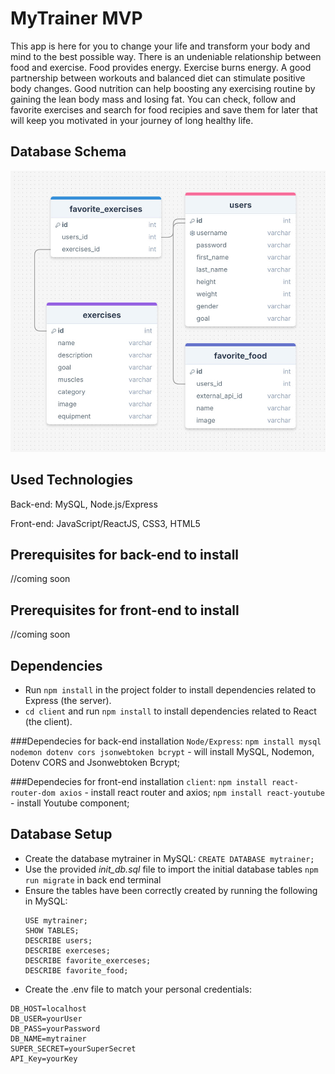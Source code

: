 # MyTrainer MVP

This app is here for you to change your life and transform your body and mind to the best possible way.
There is an undeniable relationship between food and exercise. Food provides energy. Exercise burns energy. A good partnership between workouts and balanced diet can stimulate positive body changes. Good nutrition can help boosting any exercising routine by gaining the lean body mass and losing fat. You can check, follow and favorite exercises and search for food recipies and save them for later that will keep you motivated in your journey of long healthy life.

## Database Schema

<img src="./client/src/assets/MyTrainerDatabase.jpg" alt="MyTrainerDatabase" />

## Used Technologies

Back-end: MySQL, Node.js/Express

Front-end: JavaScript/ReactJS, CSS3, HTML5

## Prerequisites for back-end to install

//coming soon

## Prerequisites for front-end to install

//coming soon

## Dependencies

- Run `npm install` in the project folder to install dependencies related to Express (the server).
- `cd client` and run `npm install` to install dependencies related to React (the client).

###Dependecies for back-end installation `Node/Express`:
`npm install mysql nodemon dotenv cors jsonwebtoken bcrypt` - will install MySQL, Nodemon, Dotenv CORS and Jsonwebtoken Bcrypt;

###Dependecies for front-end installation `client`:
`npm install react-router-dom axios` - install react router and axios;
`npm install react-youtube` - install Youtube component;

## Database Setup

- Create the database mytrainer in MySQL:
  `CREATE DATABASE mytrainer;`
- Use the provided _init_db.sql_ file to import the initial database tables `npm run migrate` in back end terminal
- Ensure the tables have been correctly created by running the following in MySQL:
  ```
  USE mytrainer;
  SHOW TABLES;
  DESCRIBE users;
  DESCRIBE exerceses;
  DESCRIBE favorite_exerceses;
  DESCRIBE favorite_food;
  ```
- Create the .env file to match your personal credentials:

```
DB_HOST=localhost
DB_USER=yourUser
DB_PASS=yourPassword
DB_NAME=mytrainer
SUPER_SECRET=yourSuperSecret
API_Key=yourKey
```
